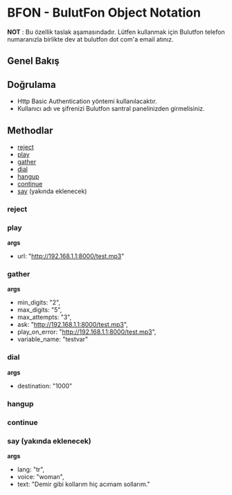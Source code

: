 # BFON - BulutFon Object Notation

**NOT** : Bu özellik taslak aşamasındadır. Lütfen kullanmak için Bulutfon telefon numaranızla birlikte dev at bulutfon dot com'a email atınız.

## Genel Bakış
## Doğrulama

* Http Basic Authentication yöntemi kullanılacaktır.
* Kullanıcı adı ve şifrenizi Bulutfon santral panelinizden girmelisiniz.

## Methodlar

* [reject](#reject)
* [play](#play)
* [gather](#gather)
* [dial](#dial)
* [hangup](#hangup)
* [continue](#continue)
* [say](#say) (yakında eklenecek)

### reject

### play

**args**

* url: "http://192.168.1.1:8000/test.mp3"

### gather

**args**

* min_digits: "2",
* max_digits: "5",
* max_attempts: "3",
* ask: "http://192.168.1.1:8000/test.mp3",
* play_on_error: "http://192.168.1.1:8000/test.mp3",
* variable_name: "testvar"

### dial

**args**

* destination: "1000"

### hangup

### continue

### say (yakında eklenecek)

**args**

* lang: "tr",
* voice: "woman",
* text: "Demir gibi kollarım hiç acımam sollarım."

